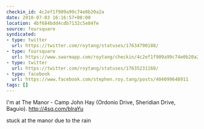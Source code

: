 ```yaml
---
checkin_id: 4c2ef1f909a99c74e0b20a2a
date: 2010-07-03 16:16:57+08:00
location: 4bf684bdd4cdb7132c5e84fe
source: foursquare
syndicated:
- type: twitter
  url: https://twitter.com/roytang/statuses/17634790188/
- type: foursquare
  url: https://www.swarmapp.com/roytang/checkin/4c2ef1f909a99c74e0b20a2a
- type: twitter
  url: https://twitter.com/roytang/statuses/17635231160/
- type: facebook
  url: https://www.facebook.com/stephen.roy.tang/posts/404099648911
tags: []
---
```


I'm at The Manor - Camp John Hay (Ordonio Drive, Sheridian Drive, Baguio). http://4sq.com/blraYu

stuck at the manor due to the rain